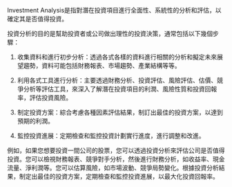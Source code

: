 

Investment Analysis是指對潛在投資項目進行全面性、系統性的分析和評估，以確定其是否值得投資。

投資分析的目的是幫助投資者或公司做出理性的投資決策，通常包括以下幾個步驟：

1. 收集資料和進行初步分析：透過各式各樣的資料進行相關的分析和擬定未來展望趨勢，資料可能包括財務報表、市場趨勢、產業結構等等。

2. 利用各式工具進行分析：主要透過財務分析、投資評估、風險評估、估價、競爭分析等評估工具，來深入了解潛在投資項目的利潤、風險性質和投資回報率，評估投資風險。

3. 制定投資方案：綜合考慮各種因素評估結果，制訂出最佳的投資方案，以達到預期的利潤。

4. 監控投資進展：定期檢查和監控投資計劃實行進度，進行調整和改進。

例如，如果您想要投資一間公司的股票，您可以透過投資分析來評估公司是否值得投資。您可以檢視財務報表、競爭對手分析，然後進行財務分析，如收益率、現金流量、淨利潤等。您可以估算風險，如市場波動、競爭局勢變化。根據投資分析結果，制定出最佳的投資方案，定期檢查和監控投資進展，以最大化投資回報率。